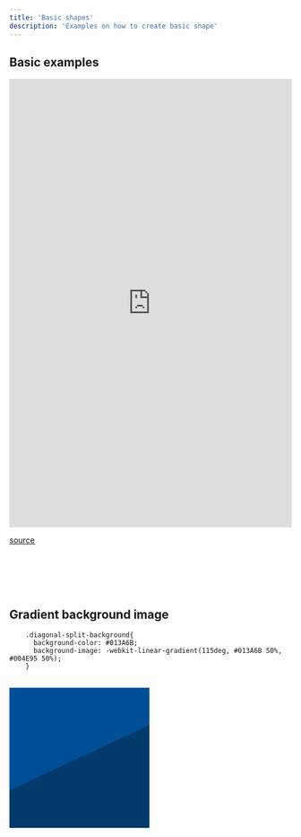 ```yaml
---
title: 'Basic shapes'
description: 'Examples on how to create basic shape'
---
```


## Basic examples

 <iframe width="100%" height="800" frameborder="0" id="Step-by-step" src="https://css-tricks.com/working-with-shapes-in-web-design/"></iframe>

 [source](https://css-tricks.com/working-with-shapes-in-web-design)

<br />
<br />
<br />
<br />

## Gradient background image

```
	.diagonal-split-background{
	  background-color: #013A6B;
	  background-image: -webkit-linear-gradient(115deg, #013A6B 50%, #004E95 50%);
	}
```

<br />

<div style="background-color: blue; width: 250px; height: 250px;
	  background-image: -webkit-linear-gradient(115deg, #013A6B 50%, #004E95 50%);" class="diagonal-split-background"></div>

